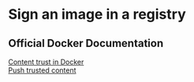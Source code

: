 # Sign an image in a registry

## Official Docker Documentation
[Content trust in Docker](https://docs.docker.com/engine/security/trust/content_trust/)  
[Push trusted content](https://docs.docker.com/engine/security/trust/content_trust/#push-trusted-content)  

